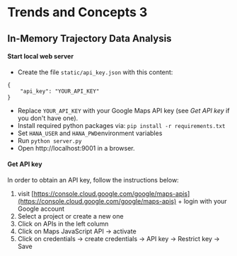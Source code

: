 # Trends and Concepts 3
## In-Memory Trajectory Data Analysis


#### Start local web server

* Create the file `static/api_key.json` with this content:
```
{
	"api_key": "YOUR_API_KEY"
}
```
* Replace `YOUR_API_KEY` with your Google Maps API key (see *Get API key* if you don't have one).
* Install required python packages via: `pip install -r requirements.txt`
* Set `HANA_USER` and `HANA_PWD`environment variables
* Run `python server.py`
* Open http://localhost:9001 in a browser.


#### Get API key

In order to obtain an API key, follow the instructions below:

1. visit [https://console.cloud.google.com/google/maps-apis](https://console.cloud.google.com/google/maps-apis) + login with your Google account
2. Select a project or create a new one
3. Click on APIs in the left column
4. Click on Maps JavaScript API -> activate
5. Click on credentials -> create credentials -> API key -> Restrict key -> Save
